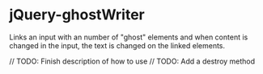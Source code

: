 # jQuery-ghostWriter
Links an input with an number of "ghost" elements and when content is changed in the input, the text is changed on the linked elements.

// TODO: Finish description of how to use
// TODO: Add a destroy method
